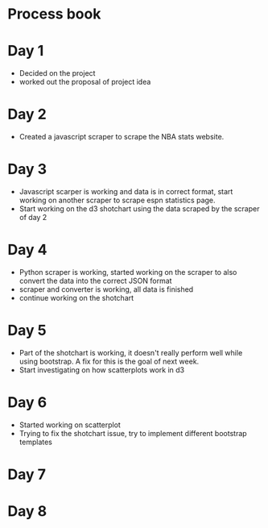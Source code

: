 # Process book

# Day 1

* Decided on the project
* worked out the proposal of project idea

# Day 2
* Created a javascript scraper to scrape the NBA stats website.

# Day 3
* Javascript scarper is working and data is in correct format, start working on another scraper to scrape espn statistics page.
* Start working on the d3 shotchart using the data scraped by the scraper of day 2

# Day 4
* Python scraper is working, started working on the scraper to also convert the data into the correct JSON format
* scraper and converter is working, all data is finished
* continue working on the shotchart

# Day 5
* Part of the shotchart is working, it doesn't really perform well while using bootstrap. A fix for this is the goal of next week.
* Start investigating on how scatterplots work in d3

# Day 6
* Started working on scatterplot
* Trying to fix the shotchart issue, try to implement different bootstrap templates

# Day 7

# Day 8
